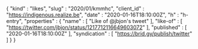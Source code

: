 {
  "kind" : "likes",
  "slug" : "2020/01/kmmhc",
  "client_id" : "https://indigenous.realize.be",
  "date" : "2020-01-16T18:10:00Z",
  "h" : "h-entry",
  "properties" : {
    "name" : [ "Like of @jbjon's tweet" ],
    "like-of" : [ "https://twitter.com/jbjon/status/1217712116649603072" ],
    "published" : [ "2020-01-16T18:10:00Z" ],
    "syndication" : [ "https://brid.gy/publish/twitter" ]
  }
}
